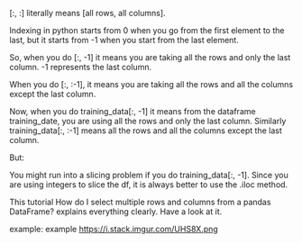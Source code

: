 [:, :] literally means [all rows, all columns].

Indexing in python starts from 0 when you go from the first element to the last, but it starts from -1 when you start from the last element.

So, when you do [:, -1] it means you are taking all the rows and only the last column. -1 represents the last column.

When you do [:, :-1], it means you are taking all the rows and all the columns except the last column.

Now, when you do training_data[:, -1] it means from the dataframe training_date, you are using all the rows and only the last column. Similarly training_data[:, :-1] means all the rows and all the columns except the last column.

But:

You might run into a slicing problem if you do training_data[:, -1]. Since you are using integers to slice the df, it is always better to use the .iloc method.

This tutorial How do I select multiple rows and columns from a pandas DataFrame? explains everything clearly. Have a look at it.

example: example
https://i.stack.imgur.com/UHS8X.png
